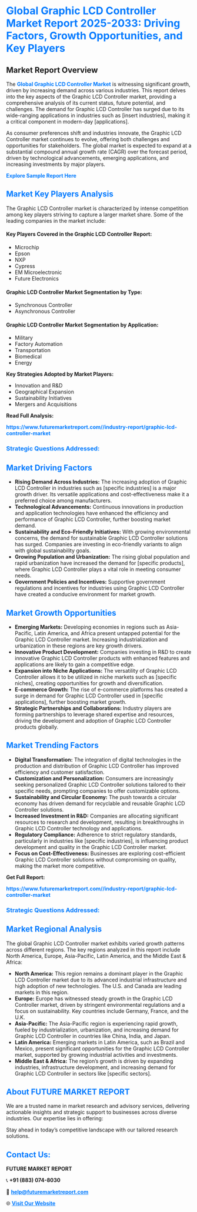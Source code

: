 <h1 style="color: #007BFF;">Global Graphic LCD Controller Market Report 2025-2033: Driving Factors, Growth Opportunities, and Key Players</h1>

<section id="overview">
<h2>Market Report Overview</h2>
<p>The <a href="https://www.futuremarketreport.com//industry-report/graphic-lcd-controller-market" style="color: #007BFF; text-decoration: none;"><strong>Global Graphic LCD Controller Market</strong></a> is witnessing significant growth, driven by increasing demand across various industries. This report delves into the key aspects of the Graphic LCD Controller market, providing a comprehensive analysis of its current status, future potential, and challenges. The demand for Graphic LCD Controller has surged due to its wide-ranging applications in industries such as [insert industries], making it a critical component in modern-day [applications].</p>
<p>As consumer preferences shift and industries innovate, the Graphic LCD Controller market continues to evolve, offering both challenges and opportunities for stakeholders. The global market is expected to expand at a substantial compound annual growth rate (CAGR) over the forecast period, driven by technological advancements, emerging applications, and increasing investments by major players.</p>
</section>

<section id="overview">
<p><a href="https://www.futuremarketreport.com//request-sample/reportId=81483" style="color: #007BFF; text-decoration: none;"><strong>Explore Sample Report Here</strong></a></p>
</section>

<section id="key-players">
<h2 style="color: #007BFF;">Market Key Players Analysis</h2>
<p>The Graphic LCD Controller market is characterized by intense competition among key players striving to capture a larger market share. Some of the leading companies in the market include:</p>
<h4>Key Players Covered in the Graphic LCD Controller Report:</h4>
<ul><li>Microchip</li><li>Epson</li><li>NXP</li><li>Cypress</li><li>EM Microelectronic</li><li>Future Electronics</li></ul>
<h4>Graphic LCD Controller Market Segmentation by Type:</h4>
<ul><li>Synchronous Controller</li><li>Asynchronous Controller</li></ul>

<h4>Graphic LCD Controller Market Segmentation by Application:</h4>
<ul><li>Military</li><li>Factory Automation</li><li>Transportation</li><li>Biomedical</li><li>Energy</li></ul>
<p><strong>Key Strategies Adopted by Market Players:</strong></p>
<ul>
<li>Innovation and R&D</li>
<li>Geographical Expansion</li>
<li>Sustainability Initiatives</li>
<li>Mergers and Acquisitions</li>
</ul>
</section>

<section>
<p><strong>Read Full Analysis: </strong></p><a href="https://www.futuremarketreport.com//industry-report/graphic-lcd-controller-market" style="color: #007BFF; text-decoration: none;"><strong>https://www.futuremarketreport.com//industry-report/graphic-lcd-controller-market</strong></a>
<h3 style="color: #007BFF;">Strategic Questions Addressed:</h3>
</section>

<section id="driving-factors">
<h2 style="color: #007BFF;">Market Driving Factors</h2>
<ul>
<li><strong>Rising Demand Across Industries:</strong> The increasing adoption of Graphic LCD Controller in industries such as [specific industries] is a major growth driver. Its versatile applications and cost-effectiveness make it a preferred choice among manufacturers.</li>
<li><strong>Technological Advancements:</strong> Continuous innovations in production and application technologies have enhanced the efficiency and performance of Graphic LCD Controller, further boosting market demand.</li>
<li><strong>Sustainability and Eco-Friendly Initiatives:</strong> With growing environmental concerns, the demand for sustainable Graphic LCD Controller solutions has surged. Companies are investing in eco-friendly variants to align with global sustainability goals.</li>
<li><strong>Growing Population and Urbanization:</strong> The rising global population and rapid urbanization have increased the demand for [specific products], where Graphic LCD Controller plays a vital role in meeting consumer needs.</li>
<li><strong>Government Policies and Incentives:</strong> Supportive government regulations and incentives for industries using Graphic LCD Controller have created a conducive environment for market growth.</li>
</ul>
</section>

<section id="growth-opportunities">
<h2 style="color: #007BFF;">Market Growth Opportunities</h2>
<ul>
<li><strong>Emerging Markets:</strong> Developing economies in regions such as Asia-Pacific, Latin America, and Africa present untapped potential for the Graphic LCD Controller market. Increasing industrialization and urbanization in these regions are key growth drivers.</li>
<li><strong>Innovative Product Development:</strong> Companies investing in R&D to create innovative Graphic LCD Controller products with enhanced features and applications are likely to gain a competitive edge.</li>
<li><strong>Expansion into Niche Applications:</strong> The versatility of Graphic LCD Controller allows it to be utilized in niche markets such as [specific niches], creating opportunities for growth and diversification.</li>
<li><strong>E-commerce Growth:</strong> The rise of e-commerce platforms has created a surge in demand for Graphic LCD Controller used in [specific applications], further boosting market growth.</li>
<li><strong>Strategic Partnerships and Collaborations:</strong> Industry players are forming partnerships to leverage shared expertise and resources, driving the development and adoption of Graphic LCD Controller products globally.</li>
</ul>
</section>

<section id="trending-factors">
<h2 style="color: #007BFF;">Market Trending Factors</h2>
<ul>
<li><strong>Digital Transformation:</strong> The integration of digital technologies in the production and distribution of Graphic LCD Controller has improved efficiency and customer satisfaction.</li>
<li><strong>Customization and Personalization:</strong> Consumers are increasingly seeking personalized Graphic LCD Controller solutions tailored to their specific needs, prompting companies to offer customizable options.</li>
<li><strong>Sustainability and Circular Economy:</strong> The push towards a circular economy has driven demand for recyclable and reusable Graphic LCD Controller solutions.</li>
<li><strong>Increased Investment in R&D:</strong> Companies are allocating significant resources to research and development, resulting in breakthroughs in Graphic LCD Controller technology and applications.</li>
<li><strong>Regulatory Compliance:</strong> Adherence to strict regulatory standards, particularly in industries like [specific industries], is influencing product development and quality in the Graphic LCD Controller market.</li>
<li><strong>Focus on Cost-Effectiveness:</strong> Businesses are exploring cost-efficient Graphic LCD Controller solutions without compromising on quality, making the market more competitive.</li>
</ul>
</section>

<section>
<p><strong>Get Full Report: </strong></p><a href="https://www.futuremarketreport.com//industry-report/graphic-lcd-controller-market" style="color: #007BFF; text-decoration: none;"><strong>https://www.futuremarketreport.com//industry-report/graphic-lcd-controller-market</strong></a>
<h3 style="color: #007BFF;">Strategic Questions Addressed:</h3>
</section>


<section id="regional-analysis">
<h2 style="color: #007BFF;">Market Regional Analysis</h2>
<p>The global Graphic LCD Controller market exhibits varied growth patterns across different regions. The key regions analyzed in this report include North America, Europe, Asia-Pacific, Latin America, and the Middle East & Africa:</p>
<ul>
<li><strong>North America:</strong> This region remains a dominant player in the Graphic LCD Controller market due to its advanced industrial infrastructure and high adoption of new technologies. The U.S. and Canada are leading markets in this region.</li>
<li><strong>Europe:</strong> Europe has witnessed steady growth in the Graphic LCD Controller market, driven by stringent environmental regulations and a focus on sustainability. Key countries include Germany, France, and the U.K.</li>
<li><strong>Asia-Pacific:</strong> The Asia-Pacific region is experiencing rapid growth, fueled by industrialization, urbanization, and increasing demand for Graphic LCD Controller in countries like China, India, and Japan.</li>
<li><strong>Latin America:</strong> Emerging markets in Latin America, such as Brazil and Mexico, present significant opportunities for the Graphic LCD Controller market, supported by growing industrial activities and investments.</li>
<li><strong>Middle East & Africa:</strong> The region’s growth is driven by expanding industries, infrastructure development, and increasing demand for Graphic LCD Controller in sectors like [specific sectors].</li>
</ul>
</section>

<footer>
<h2 style="color: #007BFF;">About FUTURE MARKET REPORT</h2>
<p>We are a trusted name in market research and advisory services, delivering actionable insights and strategic support to businesses across diverse industries. Our expertise lies in offering:</p>

<p>Stay ahead in today’s competitive landscape with our tailored research solutions.</p>

<h2 style="color: #007BFF;">Contact Us:</h2>
<p><strong>FUTURE MARKET REPORT</strong></p>
<p>📞 <strong>+91 (883) 074-8030</strong></p>
<p>📧 <strong><a href="mailto:help@futuremarketreport.com" style="color: #007BFF;">help@futuremarketreport.com</a></strong></p>
<p>🌐 <strong><a href="https://www.futuremarketreport.com/" style="color: #007BFF;">Visit Our Website</a></strong></p>
</footer>
